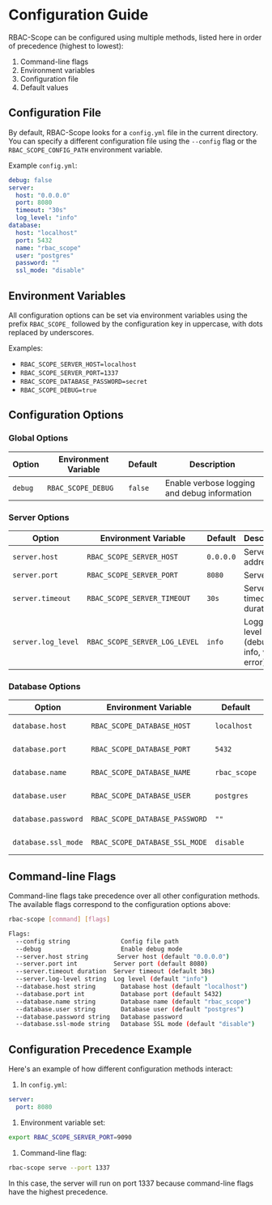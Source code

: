 # Configuration Guide

RBAC-Scope can be configured using multiple methods, listed here in order of precedence (highest to lowest):

1. Command-line flags
2. Environment variables
3. Configuration file
4. Default values

## Configuration File

By default, RBAC-Scope looks for a `config.yml` file in the current directory. You can specify a different configuration file using the `--config` flag or the `RBAC_SCOPE_CONFIG_PATH` environment variable.

Example `config.yml`:

```yaml
debug: false
server:
  host: "0.0.0.0"
  port: 8080
  timeout: "30s"
  log_level: "info"
database:
  host: "localhost"
  port: 5432
  name: "rbac_scope"
  user: "postgres"
  password: ""
  ssl_mode: "disable"
```

## Environment Variables

All configuration options can be set via environment variables using the prefix `RBAC_SCOPE_` followed by the configuration key in uppercase, with dots replaced by underscores.

Examples:

- `RBAC_SCOPE_SERVER_HOST=localhost`
- `RBAC_SCOPE_SERVER_PORT=1337`
- `RBAC_SCOPE_DATABASE_PASSWORD=secret`
- `RBAC_SCOPE_DEBUG=true`

## Configuration Options

### Global Options

| Option | Environment Variable | Default | Description |
|--------|---------------------|---------|-------------|
| `debug` | `RBAC_SCOPE_DEBUG` | `false` | Enable verbose logging and debug information |

### Server Options

| Option | Environment Variable | Default | Description |
|--------|---------------------|---------|-------------|
| `server.host` | `RBAC_SCOPE_SERVER_HOST` | `0.0.0.0` | Server host address |
| `server.port` | `RBAC_SCOPE_SERVER_PORT` | `8080` | Server port |
| `server.timeout` | `RBAC_SCOPE_SERVER_TIMEOUT` | `30s` | Server timeout duration |
| `server.log_level` | `RBAC_SCOPE_SERVER_LOG_LEVEL` | `info` | Logging level (debug, info, warn, error) |

### Database Options

| Option | Environment Variable | Default | Description |
|--------|---------------------|---------|-------------|
| `database.host` | `RBAC_SCOPE_DATABASE_HOST` | `localhost` | Database host |
| `database.port` | `RBAC_SCOPE_DATABASE_PORT` | `5432` | Database port |
| `database.name` | `RBAC_SCOPE_DATABASE_NAME` | `rbac_scope` | Database name |
| `database.user` | `RBAC_SCOPE_DATABASE_USER` | `postgres` | Database user |
| `database.password` | `RBAC_SCOPE_DATABASE_PASSWORD` | `""` | Database password |
| `database.ssl_mode` | `RBAC_SCOPE_DATABASE_SSL_MODE` | `disable` | Database SSL mode |

## Command-line Flags

Command-line flags take precedence over all other configuration methods. The available flags correspond to the configuration options above:

```bash
rbac-scope [command] [flags]

Flags:
  --config string              Config file path
  --debug                      Enable debug mode
  --server.host string        Server host (default "0.0.0.0")
  --server.port int          Server port (default 8080)
  --server.timeout duration  Server timeout (default 30s)
  --server.log-level string  Log level (default "info")
  --database.host string       Database host (default "localhost")
  --database.port int          Database port (default 5432)
  --database.name string       Database name (default "rbac_scope")
  --database.user string       Database user (default "postgres")
  --database.password string   Database password
  --database.ssl-mode string   Database SSL mode (default "disable")
```

## Configuration Precedence Example

Here's an example of how different configuration methods interact:

1. In `config.yml`:

```yaml
server:
  port: 8080
```

1. Environment variable set:

```bash
export RBAC_SCOPE_SERVER_PORT=9090
```

1. Command-line flag:

```bash
rbac-scope serve --port 1337
```

In this case, the server will run on port 1337 because command-line flags have the highest precedence.
